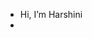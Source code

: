 -  Hi, I’m Harshini 
- 


<!---
Harshini038/Harshini038 is a ✨ special ✨ repository because its `README.md` (this file) appears on your GitHub profile.
You can click the Preview link to take a look at your changes.
--->
